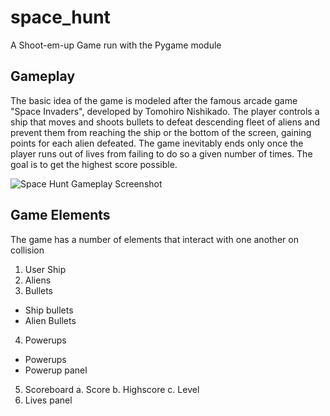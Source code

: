 # space_hunt
A Shoot-em-up Game run with the Pygame module

## Gameplay
The basic idea of the game is modeled after the famous arcade game "Space Invaders", developed by Tomohiro Nishikado. The player controls a ship that moves and shoots bullets to defeat descending fleet of aliens and prevent them from reaching the ship or the bottom of the screen, gaining points for each alien defeated. The game inevitably ends only once the player runs out of lives from failing to do so a given number of times. The goal is to get the highest score possible.

![Space Hunt Gameplay Screenshot](https://user-images.githubusercontent.com/54511402/167507357-ae505139-2a17-41d3-a9cc-440e4b559048.png)

## Game Elements
The game has a number of elements that interact with one another on collision
1. User Ship
2. Aliens
3. Bullets
  - Ship bullets
  - Alien Bullets
4. Powerups
  - Powerups
  - Powerup panel
5. Scoreboard
  a. Score
  b. Highscore
  c. Level
6. Lives panel
